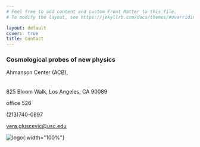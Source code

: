 ```yaml
---
# Feel free to add content and custom Front Matter to this file.
# To modify the layout, see https://jekyllrb.com/docs/themes/#overriding-theme-defaults

layout: default
cover:  true
title: Contact
---
```


### Cosmological probes of new physics

<p style="margin-bottom: 35px">
Ahmanson Center (ACB),  

825 Bloom Walk, Los Angeles, CA 90089  

office 526  


(213)740-0897  


vera.gluscevic@usc.edu  

</p>

![logo]({{veragluscevic.github.io}}/USC.png){:width="100%"}

